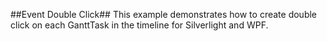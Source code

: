 ##Event Double Click##
This example demonstrates how to create double click on each GanttTask in the timeline for Silverlight and WPF.